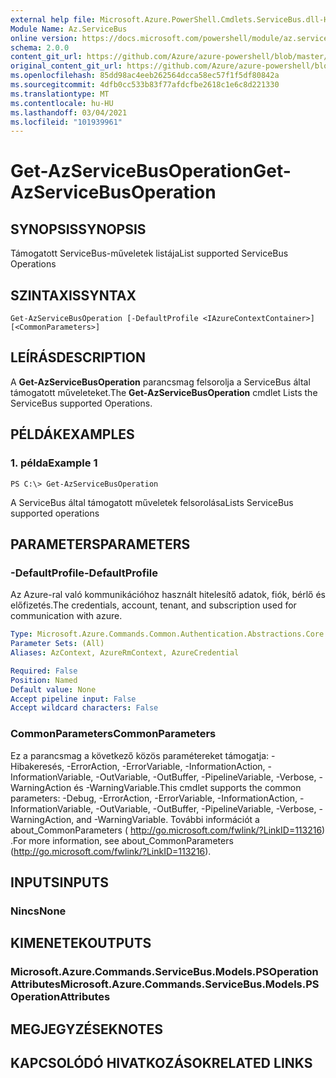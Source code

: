```yaml
---
external help file: Microsoft.Azure.PowerShell.Cmdlets.ServiceBus.dll-Help.xml
Module Name: Az.ServiceBus
online version: https://docs.microsoft.com/powershell/module/az.servicebus/get-azservicebusoperation
schema: 2.0.0
content_git_url: https://github.com/Azure/azure-powershell/blob/master/src/ServiceBus/ServiceBus/help/Get-AzServiceBusOperation.md
original_content_git_url: https://github.com/Azure/azure-powershell/blob/master/src/ServiceBus/ServiceBus/help/Get-AzServiceBusOperation.md
ms.openlocfilehash: 85dd98ac4eeb262564dcca58ec57f1f5df80842a
ms.sourcegitcommit: 4dfb0cc533b83f77afdcfbe2618c1e6c8d221330
ms.translationtype: MT
ms.contentlocale: hu-HU
ms.lasthandoff: 03/04/2021
ms.locfileid: "101939961"
---
```

# <span data-ttu-id="54826-101">Get-AzServiceBusOperation</span><span class="sxs-lookup"><span data-stu-id="54826-101">Get-AzServiceBusOperation</span></span>

## <span data-ttu-id="54826-102">SYNOPSIS</span><span class="sxs-lookup"><span data-stu-id="54826-102">SYNOPSIS</span></span>
<span data-ttu-id="54826-103">Támogatott ServiceBus-műveletek listája</span><span class="sxs-lookup"><span data-stu-id="54826-103">List supported ServiceBus Operations</span></span>

## <span data-ttu-id="54826-104">SZINTAXIS</span><span class="sxs-lookup"><span data-stu-id="54826-104">SYNTAX</span></span>

```
Get-AzServiceBusOperation [-DefaultProfile <IAzureContextContainer>] [<CommonParameters>]
```

## <span data-ttu-id="54826-105">LEÍRÁS</span><span class="sxs-lookup"><span data-stu-id="54826-105">DESCRIPTION</span></span>
<span data-ttu-id="54826-106">A **Get-AzServiceBusOperation** parancsmag felsorolja a ServiceBus által támogatott műveleteket.</span><span class="sxs-lookup"><span data-stu-id="54826-106">The **Get-AzServiceBusOperation** cmdlet Lists the ServiceBus supported Operations.</span></span>

## <span data-ttu-id="54826-107">PÉLDÁK</span><span class="sxs-lookup"><span data-stu-id="54826-107">EXAMPLES</span></span>

### <span data-ttu-id="54826-108">1. példa</span><span class="sxs-lookup"><span data-stu-id="54826-108">Example 1</span></span>
```
PS C:\> Get-AzServiceBusOperation
```

<span data-ttu-id="54826-109">A ServiceBus által támogatott műveletek felsorolása</span><span class="sxs-lookup"><span data-stu-id="54826-109">Lists ServiceBus supported operations</span></span>

## <span data-ttu-id="54826-110">PARAMETERS</span><span class="sxs-lookup"><span data-stu-id="54826-110">PARAMETERS</span></span>

### <span data-ttu-id="54826-111">-DefaultProfile</span><span class="sxs-lookup"><span data-stu-id="54826-111">-DefaultProfile</span></span>
<span data-ttu-id="54826-112">Az Azure-ral való kommunikációhoz használt hitelesítő adatok, fiók, bérlő és előfizetés.</span><span class="sxs-lookup"><span data-stu-id="54826-112">The credentials, account, tenant, and subscription used for communication with azure.</span></span>

```yaml
Type: Microsoft.Azure.Commands.Common.Authentication.Abstractions.Core.IAzureContextContainer
Parameter Sets: (All)
Aliases: AzContext, AzureRmContext, AzureCredential

Required: False
Position: Named
Default value: None
Accept pipeline input: False
Accept wildcard characters: False
```

### <span data-ttu-id="54826-113">CommonParameters</span><span class="sxs-lookup"><span data-stu-id="54826-113">CommonParameters</span></span>
<span data-ttu-id="54826-114">Ez a parancsmag a következő közös paramétereket támogatja: -Hibakeresés, -ErrorAction, -ErrorVariable, -InformationAction, -InformationVariable, -OutVariable, -OutBuffer, -PipelineVariable, -Verbose, -WarningAction és -WarningVariable.</span><span class="sxs-lookup"><span data-stu-id="54826-114">This cmdlet supports the common parameters: -Debug, -ErrorAction, -ErrorVariable, -InformationAction, -InformationVariable, -OutVariable, -OutBuffer, -PipelineVariable, -Verbose, -WarningAction, and -WarningVariable.</span></span> <span data-ttu-id="54826-115">További információt a about_CommonParameters ( http://go.microsoft.com/fwlink/?LinkID=113216) .</span><span class="sxs-lookup"><span data-stu-id="54826-115">For more information, see about_CommonParameters (http://go.microsoft.com/fwlink/?LinkID=113216).</span></span>

## <span data-ttu-id="54826-116">INPUTS</span><span class="sxs-lookup"><span data-stu-id="54826-116">INPUTS</span></span>

### <span data-ttu-id="54826-117">Nincs</span><span class="sxs-lookup"><span data-stu-id="54826-117">None</span></span>

## <span data-ttu-id="54826-118">KIMENETEK</span><span class="sxs-lookup"><span data-stu-id="54826-118">OUTPUTS</span></span>

### <span data-ttu-id="54826-119">Microsoft.Azure.Commands.ServiceBus.Models.PSOperationAttributes</span><span class="sxs-lookup"><span data-stu-id="54826-119">Microsoft.Azure.Commands.ServiceBus.Models.PSOperationAttributes</span></span>

## <span data-ttu-id="54826-120">MEGJEGYZÉSEK</span><span class="sxs-lookup"><span data-stu-id="54826-120">NOTES</span></span>

## <span data-ttu-id="54826-121">KAPCSOLÓDÓ HIVATKOZÁSOK</span><span class="sxs-lookup"><span data-stu-id="54826-121">RELATED LINKS</span></span>
